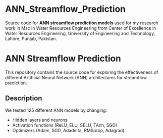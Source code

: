 # ANN_Streamflow_Prediction
Source code for **ANN streamflow prediction models** used for my research work in Msc in  Water Resources Engineering from Center of Excellence in Water Resources Engineering, University of Engineering and Technology, Lahore, Punjab, Pakistan. 


# ANN Streamflow Prediction

This repository contains the source code for exploring the effectiveness of different Artificial Neural Network (ANN) architectures for streamflow prediction.

## Description
We tested 125 different ANN models by changing:
- Hidden layers and neurons
- Activation functions (ReLU, ELU, SELU, TAnh, SGD)
- Optimizers (Adam, SGD, Adadelta, RMSprop, Adagrad)
